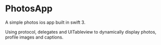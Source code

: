 # PhotosApp
A simple photos ios app built in swift 3.  

Using protocol, delegates and UITableview to dynamically display photos, profile images and captions.
